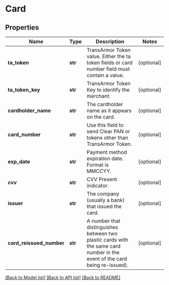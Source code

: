 # Card

## Properties
Name | Type | Description | Notes
------------ | ------------- | ------------- | -------------
**ta_token** | **str** | TransArmor Token value. Either the ta token fields or card number field must contain a value. | [optional] 
**ta_token_key** | **str** | TransArmor Token Key to identify the merchant. | [optional] 
**cardholder_name** | **str** | The cardholder name as it appears on the card. | [optional] 
**card_number** | **str** | Use this field to send Clear PAN or tokens other than TransArmor Token. | [optional] 
**exp_date** | **str** | Payment method expiration date. Format is MMCCYY. | [optional] 
**cvv** | **str** | CVV Present indicator. | [optional] 
**issuer** | **str** | The company (usually a bank) that issued the card. | [optional] 
**card_reissued_number** | **str** | A number that distinguishes between two plastic cards with the same card number in the event of the card being re-issued). | [optional] 

[[Back to Model list]](../README.md#documentation-for-models) [[Back to API list]](../README.md#documentation-for-api-endpoints) [[Back to README]](../README.md)


